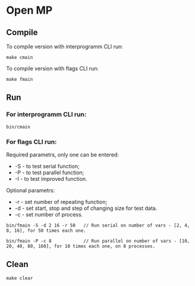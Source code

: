 # Open MP
## Compile

To compile version with interprogramm CLI run:

`make cmain`

To compile version with flags CLI run:

`make fmain`

## Run

### For interprogramm CLI run:

`bin/cmain`

### For flags CLI run:

Required parametrs, only one can be entered:
* -S - to test serial function;
* -P - to test parallel function;
* -I - to test improved function.

Optional parametrs:
* -r - set number of repeating function;
* -d - set start, stop and step of changing size for test data.
* -c - set number of process.

`bin/fmain -S -d 2 16 -r 50   // Run serial on number of vars - [2, 4, 8, 16], for 50 times each one.`

`bin/fmain -P -c 8            // Run parallel on number of vars - [10, 20, 40, 80, 160], for 10 times each one, on 8 processes.`

## Clean

`make clear`
